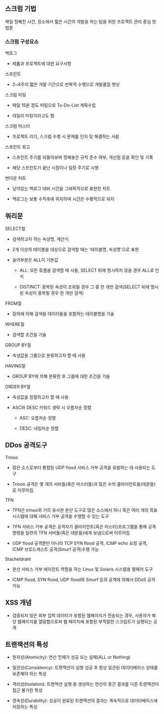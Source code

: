 ## 스크럼 기법

매일 정해진 시간, 장소에서 짧은 시간의 개발을 하는 팀을 위한 프로젝트 관리 중심 방법론

### 스크럼 구성요소

백로그

- 제품과 프로젝트에 대한 요구사항

스프린트

- 2~4주의 짧은 개발 기간으로 반복적 수행으로 개발품질 향상

스크럼 미팅

- 매일 15분 정도 미팅으로 To-Do-List 계획수립

- 데일리 미팅이라고도 함

스크럼 마스터

- 프로젝트 리더, 스크럼 수행 시 문제를 인지 및 해결하는 사람

스프린트 회고

- 스프린트 주기를 되돌아보며 정해놓은 규칙 준수 여부, 개선점 등을 확인 및 기록

- 해당 스프린트가 끝난 시점이나 일정 주기로 시행

번다운 차트

- 남아있는 백로그 대비 시간을 그래픽적으로 표현한 차트

- 백로그는 보통 수직축에 위치하며 시간은 수평적으로 위치

## 쿼리문

SELECT절

- 검색하고자 하는 속성명, 계산식

- 2개 이상의 테이블을 대상으로 검색할 때는 '테이블명, 속성명'으로 표현

- 술어부분은 ALL이 기본값
  
  - ALL: 모든 튜플을 검색할 때 사용, SELECT 뒤에 명시하지 않을 경우 ALL로 인식
  
  - DISTINCT: 중복된 속성이 조회될 경우 그 중 한 개만 검색(SELECT 뒤에 명시된 속성이 중복될 경우 한 개만 검색)

FROM절

- 질의에 의해 검색될 데이터들을 포함하는 테이블명을 기술

WHERE절

- 검색할 조건을 기술

GROUP BY절

- 속성값을 그룹으로 분류하고자 할 때 사용

HAVING절

- GROUP BY에 의해 분류한 후 그룹에 대한 조건을 기술

ORDER BY절

- 속성값을 정렬하고자 할 때 사용

- ASC와 DESC 키워드 생략 시 오름차순 정렬
  
  - ASC: 오름차순 정렬
  
  - DESC: 내림차순 정렬

## DDos 공격도구

Trinoo

- 많은 소스로부터 통합된 UDP flood 서비스 거부 공격을 유발하는 데 사용되는 도구

- Trinoo 공격은 몇 개의 서비들(혹은 마스터들)과 많은 수의 클라이언트들(데몬들)로 이루어짐

TFN

- TFN은 trinoo와 거의 유사한 분산 도구로 많은 소스에서 하나 혹은 여러 개의 목표 시스템에 대해 서비스 거부 공격을 수행할 수 있는 도구

- TFN 서비스 거부 공격은 공격자가 클라이언트(혹은 마스터)프로그램을 통해 공격 명령을 일련의 TFN 서버들(혹은 데몬들)에게 보냄으로써 이루어짐

- UDP flood 공격뿐만 아니라 TCP SYN flood 공격, ICMP echo 요청 공격, ICMP 브로드캐스트 공격(Smurf 공격)수행 가능

Stacheldraht

- 분산 서비스 거부 에이전트 역할을 하는 Linux 및 Solaris 시스템용 멀웨어 도구

- ICMP flood, SYN flood, UDP flood와 Smurf 등의 공격에 의해서 DDoS 공격 가능



## XSS 개념

- 검증되지 않은 외부 입력 데이터가 포함된 웹페이지가 전송되는 경우, 사용자가 해당 웹페이지를 열람함으로써 웹 페이지에 포함된 부적절한 스크립트가 실행되는 공격



## 트랜잭션의 특성

- 원자성(Atomicity): 연산 전체가 성공 또는 실패(ALL or Nothing)

- 일관성(Consistency): 트랜잭션이 실행 성공 후 항상 일관된 데이터베이스 상태를 보존해야 하는 특성

- 격리성(Isolation): 트랜잭션 실행 중 생성하는 연산의 중간 결과를 다른 트랜잭션이 접근 불가한 특성

- 영속성(Durability): 성공이 완료된 트랜잭션의 결과는 계속적으로 데이터베이스에 저장하는 특성
